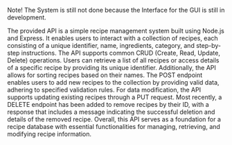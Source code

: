 Note! The System is still not done because the Interface for the GUI is still in development.

The provided API is a simple recipe management system built using Node.js and Express. It enables users to interact with a collection of recipes, each consisting of a unique identifier, name, ingredients, category, and step-by-step instructions. The API supports common CRUD (Create, Read, Update, Delete) operations. Users can retrieve a list of all recipes or access details of a specific recipe by providing its unique identifier. Additionally, the API allows for sorting recipes based on their names. The POST endpoint enables users to add new recipes to the collection by providing valid data, adhering to specified validation rules. For data modification, the API supports updating existing recipes through a PUT request. Most recently, a DELETE endpoint has been added to remove recipes by their ID, with a response that includes a message indicating the successful deletion and details of the removed recipe. Overall, this API serves as a foundation for a recipe database with essential functionalities for managing, retrieving, and modifying recipe information.
